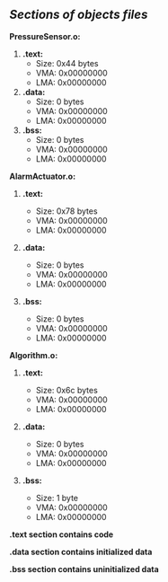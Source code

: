 ﻿


## ***Sections of objects files***

**PressureSensor.o:**

 1. **.text:**
    -   Size: 0x44 bytes
    -   VMA: 0x00000000
    -   LMA: 0x00000000
 2. **.data:**
    -   Size: 0 bytes
    -   VMA: 0x00000000
    -   LMA: 0x00000000
 3. **.bss:**
    -   Size: 0 bytes
    -   VMA: 0x00000000
    -   LMA: 0x00000000

**AlarmActuator.o:**

 1. **.text:**
    -   Size: 0x78 bytes
    -   VMA: 0x00000000
    -   LMA: 0x00000000

 2. **.data:**
    -   Size: 0 bytes
    -   VMA: 0x00000000
    -   LMA: 0x00000000

 3. **.bss:**
    -   Size: 0 bytes
    -   VMA: 0x00000000
    -   LMA: 0x00000000

**Algorithm.o:**
 1. **.text:**
    -   Size: 0x6c bytes
    -   VMA: 0x00000000
    -   LMA: 0x00000000

 2. **.data:**
    -   Size: 0 bytes
    -   VMA: 0x00000000
    -   LMA: 0x00000000

 3. **.bss:**
    -   Size: 1 byte
    -   VMA: 0x00000000
    -   LMA: 0x00000000

**.text section contains code**

**.data section contains initialized data**

**.bss section contains uninitialized data**

